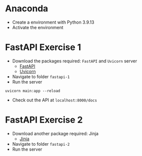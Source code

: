 # Anaconda
- Create a environment with Python 3.9.13
- Activate the environment

# FastAPI Exercise 1
- Download the packages required: `FastAPI` and `Uvicorn` server
  - [FastAPI](https://fastapi.tiangolo.com/#installation)
  - [Uvicorn](https://www.uvicorn.org/#quickstart)
- Navigate to folder `fastapi-1`
- Run the server
```
uvicorn main:app --reload
```
- Check out the API at `localhost:8000/docs`
# FastAPI Exercise 2
- Download another package required: Jinja
  - [Jinja](https://jinja.palletsprojects.com/en/3.1.x/intro/#installation)
- Navigate to folder `fastapi-2`
- Run the server

